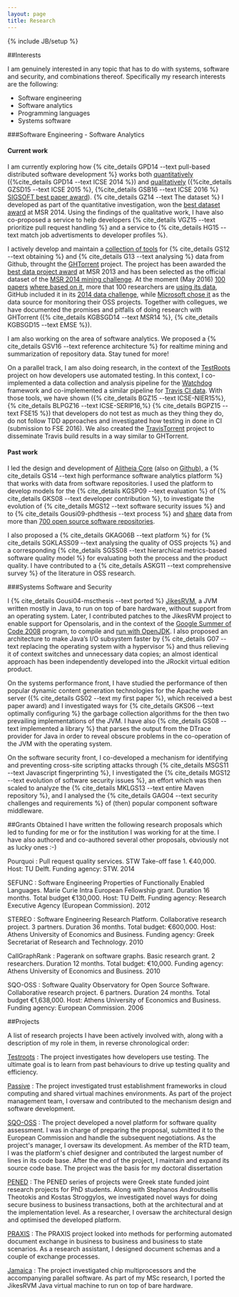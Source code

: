 ```yaml
---
layout: page
title: Research
---
```

{% include JB/setup %}

##Interests

I am genuinely interested in any topic that has to do with systems, software and security, and combinations thereof. Specifically my research interests are
the following:

* Software engineering
* Software analytics
* Programming languages
* Systems software

###Software Engineering - Software Analytics

#### Current work

I am currently exploring how
{% cite_details GPD14 --text pull-based distributed software development %} works both [quantitatively](https://github.com/gousiosg/pullreqs)
({%cite_details GPD14 --text ICSE 2014 %}) and
[qualitatively](https://github.com/gousiosg/pullreqs-survey)
({%cite_details GZSD15 --text ICSE 2015 %},
{%cite_details GSB16 --text ICSE 2016 %}
[SIGSOFT best paper award](http://2016.icse.cs.txstate.edu/program/awards)).
{% cite_details GZ14 --text The dataset %} I developed as part of the
quantitative investigation, won the [best dataset award](http://2014.msrconf.org/history.php) at MSR 2014. Using the findings of the qualitative work, I have
also co-proposed a service to help developers
{% cite_details VGZ15 --text prioritize pull request handling %} and a service to {% cite_details HG15 --text match job advertisments to developer profiles %}.

I actively develop and maintain a
[collection of tools](https://github.com/gousiosg/github-mirror) for
{% cite_details GS12 --text obtaining %}
and {% cite_details G13 --text analysing %} data from Github, throught the [GHTorrent](https://ghtorrent.org) project. The project has been awarded
the [best data project award](http://2014.msrconf.org/history.php) at MSR 2013
and has been selected as the official dataset of the
[MSR 2014 mining challenge](http://2014.msrconf.org/challenge.php).
At the moment (May 2016)
[100 papers](https://scholar.google.gr/scholar?oi=bibs&hl=en&cites=11132126230347149781)
[where based on it](http://ghtorrent.org/halloffame.html), more that 100 researchers are [using its data](http://ghtorrent.org/raw.html), GitHub included it in its
[2014 data challenge](https://github.com/blog/1864-third-annual-github-data-challenge), while [Microsoft chose it](/bibliography/Gousit16f.html) as the data source for monitoring their OSS projects.
Together with collegues, we have documented the promises and pitfalls of doing research with GHTorrent
({% cite_details KGBSGD14 --text MSR14 %},
{% cite_details KGBSGD15 --text EMSE %}).

I am also working on the area of software analytics. We proposed a
{% cite_details GSV16 --text reference architecture %} for realtime mining
and summarization of repository data. Stay tuned for more!

On a parallel track, I am also doing research, in the context of the
[TestRoots](http://testroots.org) project on how developers use automated
testing. In this context, I co-implemented a data collection and analysis
pipeline for the [Watchdog](https://github.com/TestRoots/watchdog) framework
and co-implemented a similar pipeline for [Travis CI data](https://github.com/Inventitech/travis-analysis). With those tools, we have shown
({% cite_details BGZ15 --text ICSE-NIER15%},
{% cite_details BLPGZ16 --text ICSE-SERIP16,%}
{% cite_details BGPZ15 --text FSE15 %}) that developers
do not test as much as they thing they do, do not follow TDD approaches and
investigated how testing in done in CI (submission to FSE 2016). We also
created the [TravisTorrent](http://travistorrent.testroots.org) project to
disseminate Travis build results in a way similar to GHTorrent.

#### Past work
I led the design and development of [Alitheia Core](http://www.sqo-oss.org)
(also on [Github](https://github.com/istlab/Alitheia-Core)), a
{% cite_details GS14 --text high performance software analytics platform %}
that works with data from software repositories. I used the platform to develop models for the {% cite_details KGSP09 --text evaluation %} of
{% cite_details GKS08 --text developer contribution %}, to investigate the evolution of {% cite_details MGS12 --text software security issues %} and to
{% cite_details Gousi09-phdthesis --text process %}
and [share](http://demo.sqo-oss.org) data from more than
[700 open source software repositories](http://ikaria.dmst.aueb.gr/repositories/).

I also proposed a
{% cite_details GKAG06B --text platform %} for
{% cite_details SGKLASS09 --text analysing the quality of OSS projects %} and a
corresponding
{% cite_details SGSS08 --text hierarchical metrics-based software quality model %} for evaluating both the
process and the product quality. I have contributed to a
{% cite_details ASKG11 --text comprehensive survey %} of the literature in OSS research.

###Systems Software and Security

I {% cite_details Gousi04-mscthesis --text ported %} [JikesRVM](http://jikesrvm.org),
a JVM written mostly in Java, to run on top of bare hardware, without support
from an operating system. Later, I contributed patches to the JikesRVM project
to enable support for Opensolaris, and in the context of the [Google Summer of
Code 2008](http://code.google.com/soc/2008/jikesrvm/about.html) program, to
compile and [run with OpenJDK](http://docs.codehaus.org/display/RVM/Acknowledgments). I also proposed
an architecture to make Java’s I/O subsystem faster by
{% cite_details G07 --text replacing the operating system with a hypervisor %}
and thus relieving it of
context switches and unnecessary data copies; an almost identical approach has
been independently developed into the JRockit virtual edition product.

On the systems performance front, I have studied the performance of then popular
dynamic content generation technologies for the Apache web server
({% cite_details GS02 --text my first paper %}, which received a best paper award) and I
investigated ways for {% cite_details GKS06 --text optimally configuring %} the
garbage collection algorithms for the then two prevailing implementations of the
JVM. I have also {% cite_details GS08 --text implemented a library %}
that parses the output from the DTrace
provider for Java in order to reveal obscure problems in the co-operation of the
JVM with the operating system.

On the software security front, I co-developed a mechanism for identifying and
preventing cross-site scripting attacks through {% cite_details MSGS11 --text Javascript fingerprinting %},
I investigated the
{% cite_details MGS12 --text evolution of software security issues %}, an effort which
was then scaled to analyze the {% cite_details MKLGS13 --text entire Maven repository %}, and I analysed
the {% cite_details GAG04 --text security challenges and requirements %}
of (then) popular component software middleware.

##Grants Obtained
I have written the following research proposals which led to funding for
me or for the institution I was working for at the time. I have also authored
and co-authored several other proposals, obviously not as lucky ones :-)

Pourquoi
: Pull request quality services. STW Take-off fase 1. &euro;40,000. Host: TU Delft. Funding agency: STW. 2014

SEFUNC
: Software Engineering Properties of Functionally Enabled
Languages. Marie Curie Intra European Fellowship grant. Duration 16 months.
Total budget &euro;130,000. Host: TU Delft. Funding agency: Research
Executive Agency (European Commission). 2012

STEREO
: Software Engineering Research Platform.
Collaborative research project. 3 partners. Duration 36 months. Total
budget: &euro;600,000. Host: Athens University of Economics and Business. Funding agency: Greek Secretariat of Research and Technology. 2010

CallGraphRank
: Pagerank on software graphs.  Basic research grant. 2
researchers. Duration 12 months. Total budget: &euro;10,000. Funding agency:
Athens University of Economics and Business. 2010

SQO-OSS
: Software Quality Observatory for Open Source Software. Collaborative research project. 6 partners. Duration 24 months.
Total budget &euro;1,638,000. Host: Athens University of Economics and Business. Funding agency: European Commission. 2006

##Projects

A list of research projects I have been actively involved with, along with a description of my role in them, in reverse chronological order:

[Testroots](http://testroots.org)
: The project investigates how developers use testing. The ultimate goal is to
learn from past behaviours to drive up testing quality and efficiency.

[Passive](http://ict-passive.eu/)
: The project investigated trust establishment frameworks in cloud computing and shared virtual machines environments. As part of the project management team, I oversaw and contributed to the mechanism design and software development.

[SQO-OSS](http://www.sqo-oss.org)
: The project developed a novel platform for software quality assessment. I was in charge of preparing the proposal, submitted it to the European Commission and handle the subsequent negotiations. As the project's manager, I oversaw its development. As member of the RTD team, I was the platform's chief designer and contributed the largest number of lines in its code base. After the end of the project, I maintain and expand its source code base. The project was the basis for my doctoral dissertation

[PENED](http://istlab.dmst.aueb.gr/content/projects/p_pened_b2b.html)
: The PENED series of projects were Greek state funded joint research projects for PhD students. Along with Stephanos Androutsellis Theotokis and Kostas Stroggylos, we investigated novel ways for doing secure business to business transactions, both at the architectural and at the implementation level. As a researcher, I oversaw the architectural design and optimised the developed platform.

[PRAXIS](http://istlab.dmst.aueb.gr/content/projects/p_praxis.html)
: The PRAXIS project looked into methods for performing automated document exchange in business to business and business to state scenarios. As a research assistant, I designed document schemas and a couple of exchange processes.

[Jamaica](http://apt.cs.man.ac.uk/projects/jamaica/)
: The project investigated chip multiprocessors and the accompanying parallel software. As part of my MSc research, I ported the JikesRVM Java virtual machine to run on top of bare hardware.
